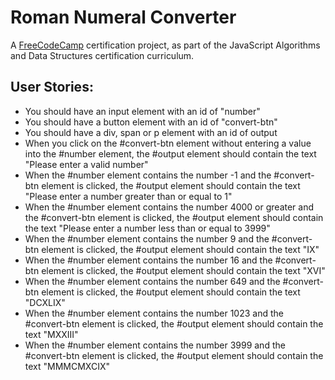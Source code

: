 # Roman Numeral Converter
A [FreeCodeCamp]("https://www.freecodecamp.org/learn/javascript-algorithms-and-data-structures-v8") certification project, as part of the JavaScript Algorithms and Data Structures certification curriculum.

## User Stories:

- You should have an input element with an id of "number"
- You should have a button element with an id of "convert-btn"
- You should have a div, span or p element with an id of output
- When you click on the #convert-btn element without entering a value into the #number element, the #output element should contain the text "Please enter a valid number"
- When the #number element contains the number -1 and the #convert-btn element is clicked, the #output element should contain the text "Please enter a number greater than or equal to 1"
- When the #number element contains the number 4000 or greater and the #convert-btn element is clicked, the #output element should contain the text "Please enter a number less than or equal to 3999"
- When the #number element contains the number 9 and the #convert-btn element is clicked, the #output element should contain the text "IX"
- When the #number element contains the number 16 and the #convert-btn element is clicked, the #output element should contain the text "XVI"
- When the #number element contains the number 649 and the #convert-btn element is clicked, the #output element should contain the text "DCXLIX"
- When the #number element contains the number 1023 and the #convert-btn element is clicked, the #output element should contain the text "MXXIII"
- When the #number element contains the number 3999 and the #convert-btn element is clicked, the #output element should contain the text "MMMCMXCIX"

